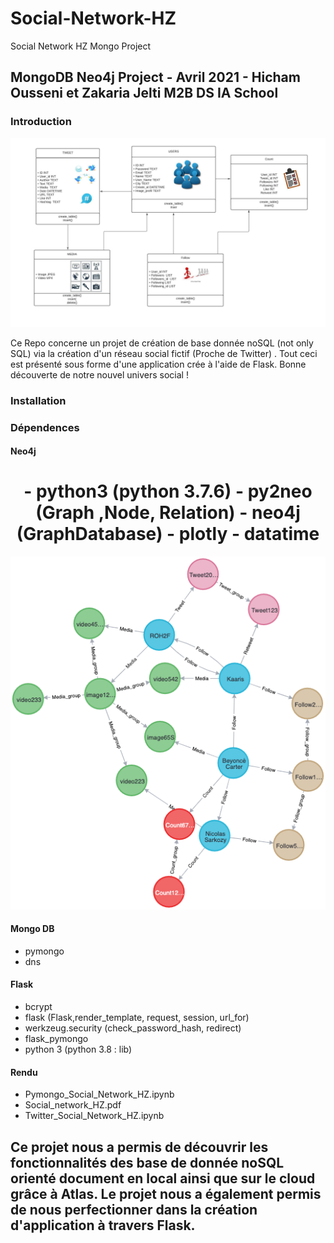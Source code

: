 # Social-Network-HZ
Social Network HZ Mongo Project
## MongoDB Neo4j Project - Avril 2021 - Hicham Ousseni et Zakaria Jelti M2B DS IA School
### Introduction

<p align="center">
<img src="https://github.com/zak-9130/Social-Network-HZ/blob/main/image 2.png">
</p>


 
Ce Repo concerne un projet de création de base donnée noSQL (not only SQL) via la création d'un réseau social fictif (Proche de Twitter) . 
Tout ceci est présenté sous forme d'une application crée à l'aide de Flask.
Bonne découverte de notre nouvel univers social ! 

### Installation

### Dépendences

#### Neo4j
<h1><center>- python3 (python 3.7.6)
- py2neo (Graph ,Node, Relation)
- neo4j (GraphDatabase)
- plotly  
- datatime
</center></h1>

<p align="center">
  <img src="https://github.com/zak-9130/Social-Network-HZ/blob/main/image.png"  />
</p>


#### Mongo DB
- pymongo 
- dns
#### Flask
- bcrypt
- flask (Flask,render_template, request, session, url_for)
- werkzeug.security (check_password_hash, redirect)
- flask_pymongo
- python 3 (python 3.8 : lib)

#### Rendu 
-  Pymongo_Social_Network_HZ.ipynb
- Social_network_HZ.pdf
- Twitter_Social_Network_HZ.ipynb

## Ce projet nous a permis de découvrir les fonctionnalités des base de donnée noSQL orienté document en local ainsi que sur le cloud grâce à Atlas. Le projet nous a également permis de nous perfectionner dans la création d'application à travers Flask.

